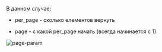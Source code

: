 В данном случае:

* per_page - сколько елементов вернуть

* page - с какой per_page начать (всегда начинается с 1)


![page-param](https://user-images.githubusercontent.com/109075792/211807125-9bcdc581-4fe1-47af-9a78-e5cd554d9e7f.png)
